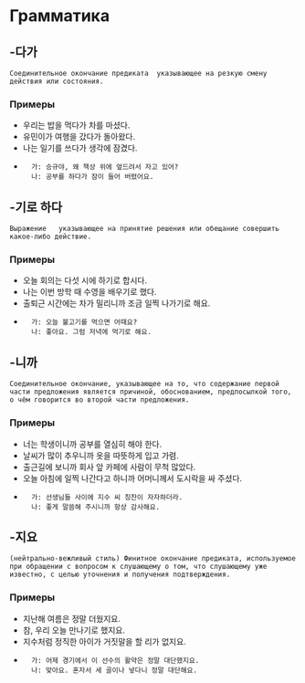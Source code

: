
# Грамматика

## -다가

	Соединительное окончание предиката	указывающее на резкую смену действия или состояния.


### Примеры

- 우리는 밥을 먹다가 차를 마셨다.
- 유민이가 여행을 갔다가 돌아왔다.
- 나는 일기를 쓰다가 생각에 잠겼다.
- 
        가: 승규야, 왜 책상 위에 엎드려서 자고 있어?
        나: 공부를 하다가 잠이 들어 버렸어요.

## -기로 하다

	Выражение	указывающее на принятие решения или обещание совершить какое-либо действие.

### Примеры

- 오늘 회의는 다섯 시에 하기로 합시다.
- 나는 이번 방학 때 수영을 배우기로 했다.
- 출퇴근 시간에는 차가 밀리니까 조금 일찍 나가기로 해요.
- 
        가: 오늘 불고기를 먹으면 어때요?
        나: 좋아요. 그럼 저녁에 먹기로 해요.

## -니까

    Соединительное окончание, указывающее на то, что содержание первой части предложения является причиной, обоснованием, предпосылкой того, о чём говорится во второй части предложения.

### Примеры

- 너는 학생이니까 공부를 열심히 해야 한다.
- 날씨가 많이 추우니까 옷을 따뜻하게 입고 가렴.
- 출근길에 보니까 회사 앞 카페에 사람이 무척 많았다.
- 오늘 아침에 일찍 나간다고 하니까 어머니께서 도시락을 싸 주셨다.
- 
        가: 선생님들 사이에 지수 씨 칭찬이 자자하더라.
        나: 좋게 말씀해 주시니까 항상 감사해요.
    
## -지요

    (нейтрально-вежливый стиль) Финитное окончание предиката, используемое при обращении с вопросом к слушающему о том, что слушающему уже известно, с целью уточнения и получения подтверждения.

### Примеры

- 지난해 여름은 정말 더웠지요.
- 참, 우리 오늘 만나기로 했지요.
- 지수처럼 정직한 아이가 거짓말을 할 리가 없지요.
- 
        가: 어제 경기에서 이 선수의 활약은 정말 대단했지요.
        나: 맞아요. 혼자서 세 골이나 넣다니 정말 대단해요.